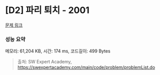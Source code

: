 # [D2] 파리 퇴치 - 2001 

[문제 링크](https://swexpertacademy.com/main/code/problem/problemDetail.do?contestProbId=AV5PzOCKAigDFAUq) 

### 성능 요약

메모리: 61,204 KB, 시간: 174 ms, 코드길이: 499 Bytes



> 출처: SW Expert Academy, https://swexpertacademy.com/main/code/problem/problemList.do